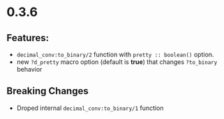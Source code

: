 0.3.6
===

Features:
---

- ```decimal_conv:to_binary/2``` function with ```pretty :: boolean()``` option.
- new ```?d_pretty``` macro option (default is **true**) that changes
```?to_binary``` behavior

Breaking Changes
---

- Droped internal ```decimal_conv:to_binary/1``` function
